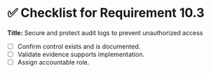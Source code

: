 # ✅ Checklist for Requirement 10.3

**Title:** Secure and protect audit logs to prevent unauthorized access

- [ ] Confirm control exists and is documented.
- [ ] Validate evidence supports implementation.
- [ ] Assign accountable role.
